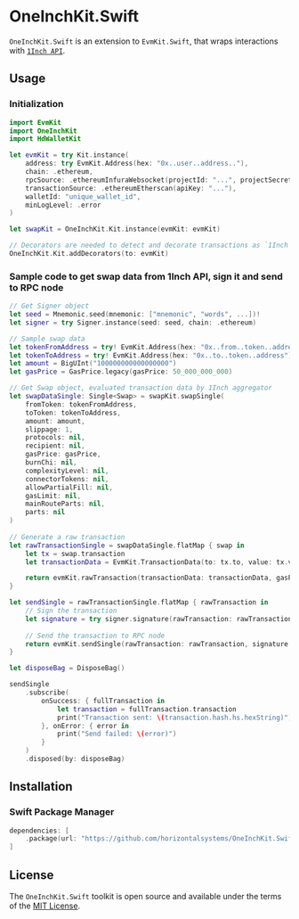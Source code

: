 # OneInchKit.Swift

`OneInchKit.Swift` is an extension to `EvmKit.Swift`, that wraps interactions with [`1Inch API`](https://docs.1inch.io/docs/aggregation-protocol/api/swagger/).

## Usage

### Initialization

```swift
import EvmKit
import OneInchKit
import HdWalletKit

let evmKit = try Kit.instance(
	address: try EvmKit.Address(hex: "0x..user..address.."),
	chain: .ethereum,
	rpcSource: .ethereumInfuraWebsocket(projectId: "...", projectSecret: "..."),
	transactionSource: .ethereumEtherscan(apiKey: "..."),
	walletId: "unique_wallet_id",
	minLogLevel: .error
)

let swapKit = OneInchKit.Kit.instance(evmKit: evmKit)

// Decorators are needed to detect and decorate transactions as `1Inch` transactions
OneInchKit.Kit.addDecorators(to: evmKit)
```

### Sample code to get swap data from 1Inch API, sign it and send to RPC node

```swift
// Get Signer object
let seed = Mnemonic.seed(mnemonic: ["mnemonic", "words", ...])!
let signer = try Signer.instance(seed: seed, chain: .ethereum)

// Sample swap data
let tokenFromAddress = try! EvmKit.Address(hex: "0x..from..token..address")
let tokenToAddress = try! EvmKit.Address(hex: "0x..to..token..address")
let amount = BigUInt("100000000000000000")
let gasPrice = GasPrice.legacy(gasPrice: 50_000_000_000)

// Get Swap object, evaluated transaction data by 1Inch aggregator
let swapDataSingle: Single<Swap> = swapKit.swapSingle(
    fromToken: tokenFromAddress,
    toToken: tokenToAddress,
    amount: amount,
    slippage: 1,
    protocols: nil,
    recipient: nil,
    gasPrice: gasPrice,
    burnChi: nil,
    complexityLevel: nil,
    connectorTokens: nil,
    allowPartialFill: nil,
    gasLimit: nil,
    mainRouteParts: nil,
    parts: nil
)
            
// Generate a raw transaction
let rawTransactionSingle = swapDataSingle.flatMap { swap in
    let tx = swap.transaction
    let transactionData = EvmKit.TransactionData(to: tx.to, value: tx.value, input: tx.data)

    return evmKit.rawTransaction(transactionData: transactionData, gasPrice: gasPrice, gasLimit: tx.gasLimit)
}

let sendSingle = rawTransactionSingle.flatMap { rawTransaction in
    // Sign the transaction
    let signature = try signer.signature(rawTransaction: rawTransaction)
    
    // Send the transaction to RPC node
    return evmKit.sendSingle(rawTransaction: rawTransaction, signature: signature)
}

let disposeBag = DisposeBag()

sendSingle
    .subscribe(
        onSuccess: { fullTransaction in
            let transaction = fullTransaction.transaction
            print("Transaction sent: \(transaction.hash.hs.hexString)")
        }, onError: { error in
            print("Send failed: \(error)")
        }
    )
    .disposed(by: disposeBag)
```

## Installation

### Swift Package Manager

```swift
dependencies: [
    .package(url: "https://github.com/horizontalsystems/OneInchKit.Swift.git", .upToNextMajor(from: "1.0.0"))
]
```

## License

The `OneInchKit.Swift` toolkit is open source and available under the terms of the [MIT License](https://github.com/horizontalsystems/ethereum-kit-ios/blob/master/LICENSE).

